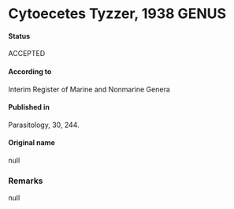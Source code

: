 Cytoecetes Tyzzer, 1938 GENUS
=======

#### Status
ACCEPTED

#### According to
Interim Register of Marine and Nonmarine Genera

#### Published in
Parasitology, 30, 244.

#### Original name
null

### Remarks
null